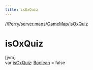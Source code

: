 ```yaml
---
title: isOxQuiz
---
```

//[Perry](../../../index.html)/[server.maps](../index.html)/[GameMap](index.html)/[isOxQuiz](is-ox-quiz.html)



# isOxQuiz



[jvm]\
var [isOxQuiz](is-ox-quiz.html): [Boolean](https://kotlinlang.org/api/latest/jvm/stdlib/kotlin/-boolean/index.html) = false




